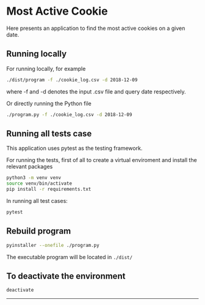 # Most Active Cookie
Here presents an application to find the most active cookies on a given date.

## Running locally
For running locally, for example
```bash
./dist/program -f ./cookie_log.csv -d 2018-12-09
```
where -f and -d denotes the input .csv file and query date respectively.

Or directly running the Python file
```bash
./program.py -f ./cookie_log.csv -d 2018-12-09
```

## Running all tests case
This application uses pytest as the testing framework.

For running the tests, first of all to create a virtual enviroment and install the relevant packages
```bash
python3 -m venv venv
source venv/bin/activate
pip install -r requirements.txt
```
In running all test cases:
```bash
pytest
```
## Rebuild program
```bash
pyinstaller --onefile ./program.py
```
The executable program will be located in `./dist/`

## To deactivate the environment
```bash
deactivate
```
------
